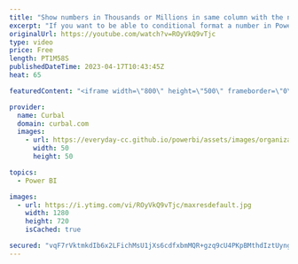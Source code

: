 ```yaml
---
title: "Show numbers in Thousands or Millions in same column with the new Dynamic formatting in Power BI"
excerpt: "If you want to be able to conditional format a number in Power BI as k for thousands and M for millions in the same column, the new Dynamic Formatting can do that for you.  Check this video to learn how. Download the sample file at the download center , number 079.  Join this channel membership to get"
originalUrl: https://youtube.com/watch?v=ROyVkQ9vTjc
type: video
price: Free
length: PT1M58S
publishedDateTime: 2023-04-17T10:43:45Z
heat: 65

featuredContent: "<iframe width=\"800\" height=\"500\" frameborder=\"0\" src=\"https://www.youtube.com/embed/ROyVkQ9vTjc\" allow=\"accelerometer; autoplay; encrypted-media; gyroscope; picture-in-picture\" allowfullscreen></iframe>"

provider:
  name: Curbal
  domain: curbal.com
  images:
    - url: https://everyday-cc.github.io/powerbi/assets/images/organizations/curbal.com-50x50.jpg
      width: 50
      height: 50

topics:
  - Power BI

images:
  - url: https://i.ytimg.com/vi/ROyVkQ9vTjc/maxresdefault.jpg
    width: 1280
    height: 720
    isCached: true

secured: "vqF7rVktmkdIb6x2LFichMsU1jXs6cdfxbmMQR+gzq9cU4PKpBMthdIztUyngeiA2Tz6j35LLGKZwPaasSy1EArA3sNFTV8GVCYMJ1qscvnlPHrfgY682qaWLHVMpwVImROpU6avEp9Pw7R0aIwRtiGeURlUwrLxqT81NN5kZupmQK9n/V511nsjW3jM3SUS9TewVXnafCzqtvy57cR77lCDFZ0LTK3rY613emVL4R854C0vJ6J7ar0FDxrPyZ2yWWG1on1u8672lLuy3m3ChH2pKGQcw0eGE7WFFXwqvQsbKbkbCdnzHmtsnbTZ9lsDurPfTFEx++HcAhlphD7Insv/eFAM78Ugn+hNbytnsVCJW1T018xh5ii1GxcRz9miRlGin0itY/bwGxhL/uI2f1y3iQBJQoelHzvDwyqH6UQ=;jMLMzgdwKTbhm4PgC0fHag=="
---
```


